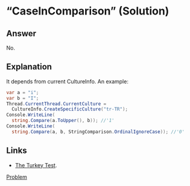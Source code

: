# “CaseInComparison” (Solution)

## Answer

No.

## Explanation

It depends from current CultureInfo. An example:

```cs
var a = "i";
var b = "I";
Thread.CurrentThread.CurrentCulture = 
  CultureInfo.CreateSpecificCulture("tr-TR");
Console.WriteLine(
  string.Compare(a.ToUpper(), b)); //'1'
Console.WriteLine(
  string.Compare(a, b, StringComparison.OrdinalIgnoreCase)); //'0'
```

## Links

* [The Turkey Test](http://www.moserware.com/2008/02/does-your-code-pass-turkey-test.html).

[Problem](./CaseInComparison-P.md)
